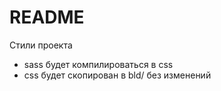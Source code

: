 # README #

Стили проекта

- sass будет компилироваться в css
- css будет скопирован в bld/ без изменений
